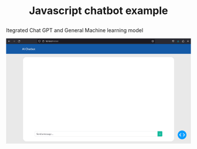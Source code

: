 # <p align="center"> Javascript chatbot example </p>

<p> Itegrated Chat GPT and General Machine learning model </p>

![Alt text](./images/pic.gif?raw=true "Title")



